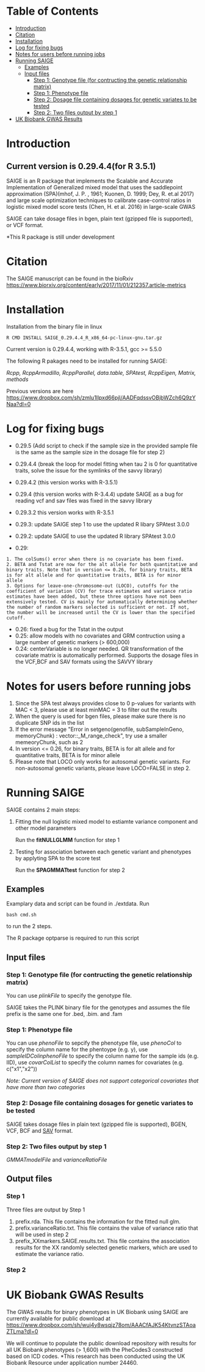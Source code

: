 Table of Contents
=================

   * [Introduction](#introduction)
   * [Citation](#citation)
   * [Installation](#installation)
   * [Log for fixing bugs](#log-for-fixing-bugs)
   * [Notes for users before running jobs](#notes-for-users-before-running-jobs)
   * [Running SAIGE](#running-saige)
      * [Examples](#examples)
      * [Input files](#input-files)
         * [Step 1: Genotype file (for contructing the genetic relationship matrix)](#step-1-genotype-file-for-contructing-the-genetic-relationship-matrix)
         * [Step 1: Phenotype file](#step-1-phenotype-file)
         * [Step 2: Dosage file containing dosages for genetic variates to be tested](#step-2-dosage-file-containing-dosages-for-genetic-variates-to-be-tested)
         * [Step 2: Two files output by step 1](#step-2-two-files-output-by-step-1)
   * [UK Biobank GWAS Results](#uk-biobank-gwas-results)

# Introduction

## Current version is 0.29.4.4(for R 3.5.1)

SAIGE is an R package that implements the Scalable and Accurate Implementation of Generalized mixed model that uses the saddlepoint approximation (SPA)(mhof, J. P. , 1961; Kuonen, D. 1999; Dey, R. et.al 2017) 
and large scale optimization techniques to calibrate case-control ratios in logistic mixed model score tests
(Chen, H. et al. 2016) in large-scale GWAS 

SAIGE can take dosage files in bgen, plain text (gzipped file is supported), or VCF format.

*This R package is still under development

# Citation
The SAIGE manuscript can be found in the bioRxiv https://www.biorxiv.org/content/early/2017/11/01/212357.article-metrics

# Installation

Installation from the binary file in linux

    R CMD INSTALL SAIGE_0.29.4.4_R_x86_64-pc-linux-gnu.tar.gz

Current version is 0.29.4.4, working with R-3.5.1, gcc >= 5.5.0

The following R pakages need to be installed for running SAIGE:

*Rcpp, RcppArmadillo, RcppParallel, data.table, SPAtest, RcppEigen, Matrix, methods*

Previous versions are here https://www.dropbox.com/sh/zmlu1llpxd66pjl/AADFqdssvOBjbWZch6Q9zYNaa?dl=0

# Log for fixing bugs

* 0.29.5 (Add script to check if the sample size in the provided sample file is the same as the sample size in the dosage file for step 2)
* 0.29.4.4 (break the loop for model fitting when tau 2 is 0 for quantitative traits, solve the issue for the symlinks of the savvy library)
* 0.29.4.2 (this version works with R-3.5.1)
* 0.29.4 (this version works with R-3.4.4)
  update SAIGE as a bug for reading vcf and sav files was fixed in the savvy library
 
* 0.29.3.2
  this version works with R-3.5.1

* 0.29.3:
  update SAIGE step 1 to use the updated R libary SPAtest 3.0.0

* 0.29.2:
  update SAIGE to use the updated R library SPAtest 3.0.0

* 0.29:
```
1. The colSums() error when there is no covariate has been fixed. 
2. BETA and Tstat are now for the alt allele for both quantitative and binary traits. Note that in version <= 0.26, for binary traits, BETA is for alt allele and for quantitative traits, BETA is for minor allele
3. Options for leave-one-chromosome-out (LOCO), cutoffs for the coefficient of variation (CV) for trace estimates and variance ratio estimates have been added, but these three options have not been extensively tested. CV is mainly for automatically determining whether the number of random markers selected is sufficient or not. If not, the number will be increased until the CV is lower than the specified cutoff.  
```
* 0.26: fixed a bug for the Tstat in the output
* 0.25: allow models with no covariates and GRM contruction using a large number of genetic markers (> 600,000)
* 0.24: centerVariable is no longer needed. QR transformation of the covariate matrix is automatically performed. Supports the dosage files in the VCF,BCF and SAV formats using the SAVVY library 

# Notes for users before running jobs
1. Since the SPA test always provides close to 0 p-values for variants with MAC < 3, please use at least minMAC = 3 to filter out the results
2. When the query is used for bgen files, please make sure there is no duplicate SNP ids in the list
3. If the error message "Error in setgeno(genofile, subSampleInGeno, memoryChunk) :
  vector::_M_range_check", try use a smaller memeoryChunk, such as 2
4. In version <= 0.26, for binary traits, BETA is for alt allele and for quantitative traits, BETA is for minor allele 
5. Please note that LOCO only works for autosomal genetic variants. For non-autosomal genetic variants, please leave LOCO=FALSE in step 2.

# Running SAIGE

SAIGE contains 2 main steps:

1. Fitting the null logistic mixed model to estiamte variance component and other model parameters

    Run the **fitNULLGLMM** function for step 1
    
2. Testing for association between each genetic variant and phenotypes by applyting SPA to the score test
    
    Run the **SPAGMMATtest** function for step 2
    
## Examples

Examplary data and script can be found in ./extdata. Run 

    bash cmd.sh

to run the 2 steps. 

The R package optparse is required to run this script

## Input files

### Step 1: Genotype file (for contructing the genetic relationship matrix)

You can use *plinkFile* to specify the genotype file. 

SAIGE takes the PLINK binary file for the genotypes and assumes the file prefix is the same one for .bed, .bim. and .fam

### Step 1: Phenotype file
You can use *phenoFile* to sepcify the phenotype file, use *phenoCol* to specify the column name for the phentoype (e.g. y), use *sampleIDColinphenoFile* to specify the column name for the sample ids (e.g. IID), use *covarColList* to specify the column names for covariates (e.g. c("x1","x2")) 

*Note: Current version of SAIGE does not support categorical covariates that have more than two categories*

### Step 2: Dosage file containing dosages for genetic variates to be tested
SAIGE takes dosage files in plain text (gzipped file is supported), BGEN, VCF, BCF and [SAV](https://github.com/statgen/savvy) format.

### Step 2: Two files output by step 1
*GMMATmodelFile* and *varianceRatioFile*

## Output files

### Step 1
Three files are output by Step 1
1. prefix.rda. This file contains the information for the fitted null glm. 
2. prefix.varianceRatio.txt. This file contains the value of variance ratio that will be used in step 2
3. prefix_XXmarkers.SAIGE.results.txt. This file contains the association results for the XX randomly selected genetic markers, which are used to estimate the variance ratio.

### Step 2

# UK Biobank GWAS Results
The GWAS results for binary phenotypes in UK Biobank using SAIGE are currently available for public download at
https://www.dropbox.com/sh/wuj4y8wsqjz78om/AAACfAJK54KtvnzSTAoaZTLma?dl=0

We will continue to populate the public download repository with results for all UK Biobank phenotypes (> 1,600) with the PheCodes3 constructed based on ICD codes. 
*This research has been conducted using the UK Biobank Resource under application number 24460. 





